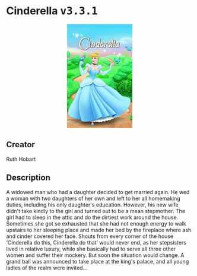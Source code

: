 
# Cinderella <kbd>v3.3.1</kbd>

<center>
  <img src="./cover-1024.jpg"/>
</center>

## Creator
Ruth Hobart

## Description
<p>A widowed man who had a daughter decided to get married again. He wed a woman with two daughters of her own and left to her all homemaking duties, including his only daughter's education. However, his new wife didn't take kindly to the girl and turned out to be a mean stepmother. The girl had to sleep in the attic and do the dirtiest work around the house. Sometimes she got so exhausted that she had not enough energy to walk upstairs to her sleeping place and made her bed by the fireplace where ash and cinder covered her face. Shouts from every corner of the house ‘Cinderella do this, Cinderella do that’ would never end, as her stepsisters lived in relative luxury, while she basically had to serve all three other women and suffer their mockery. But soon the situation would change. A grand ball was announced to take place at the king's palace, and all young ladies of the realm were invited...</p>
